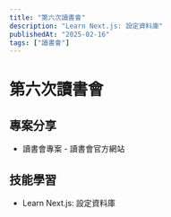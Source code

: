 ```yaml
---
title: "第六次讀書會"
description: "Learn Next.js: 設定資料庫"
publishedAt: "2025-02-16"
tags: ["讀書會"]
---
```


# 第六次讀書會

## 專案分享

- 讀書會專案 - 讀書會官方網站

## 技能學習

- Learn Next.js: 設定資料庫
